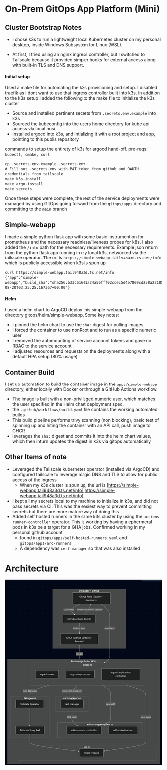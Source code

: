 # On-Prem GitOps App Platform (Mini)


## Cluster Bootstrap Notes
* I chose k3s to run a lightweight local Kubernetes cluster on my personal desktop, inside Windows Subsystem for Linux (WSL).

* At first, I tried using an nginx ingress controller, but I switched to Tailscale because it provided simpler hooks for external access along with built-in TLS and DNS support.

#### Initial setup
Used a make file for automating the k3s provisioning and setup. I disabled traefik as i dont want to use that ingress controller built into k3s. In addition to the k3s setup I added the following to the make file to initialize the k3s cluster
* Source and installed pertinent secrets from `.secrets.env.example` into k3s
* Sourced the kubeconfig into the users home directory for kube api access via local host
* Installed argocd into k3s, and intializing it with a root project and app, pointing to this publis repository

commands to setup the entirety of k3s for argocd hand-off. pre-reqs: `kubectl, cmake, curl`
```
cp .secrets.env.example .secrets.env
# Fill out .secrets.env with PAT token from github and OAUTH credentials from tailscale
make k3s-install
make argo-install
make secrets
```

Once these steps were complete, the rest of the service deployments were managed by using GitOps going forward from the `gitops/apps` directory and committing to the `main` branch

## Simple-webapp
I made a simple python flask app with some basic instrumention for prometheus  and the necessary readniess/liveness probes for k8s. I also added the `/info` path for the necessary requirements. Example json return from the python flask app running in my local k3s, networked via the tailscale operator.
The url is `https://simple-webapp.tail948a3d.ts.net/info` which is publicly accessible when k3s is spun up

```
curl https://simple-webapp.tail948a3d.ts.net/info
{"app":"simple-webapp","build_sha":"sha256:b33c61641a24a56fff02ccec5d4e7809cd258a22185a4105c4c698be2d701126","timestamp":"2025-08-20T03:25:25.167367+00:00"}
```
#### Helm
I used a helm chart to ArgoCD deploy this simple-webapp from the directory gitops/helm/simple-webapp. Some key notes:
* I pinned the helm chart to use the `sha:` digest for pulling images
* I forced the container to use nonRoot and to run as a specific numeric user
* I removed the automounting of service account tokens and gave no RBAC to the service account
* I adjusted resources and requests on the deployments along with a default HPA setup (80% usage)

## Container Build
I set up automation to build the container image in the `apps/simple-webapp` directory, either locally with Docker or through a GitHub Actions workflow.

* The image is built with a non-privileged numeric user, which matches the user specified in the Helm chart deployment spec.
* the `.github/workflows/build.yaml` file contains the working automated builds
* This build pipeline performs trivy scanning (non blocking), basic test of spinning up and hiting the container with an API call, push image to GHCR
* leverages the `sha:` digest and commits it into the helm chart values, which then inturn updates the digest in k3s via gitops automatically

## Other Items of note
* Leveraged the Tailscale kubernetes operator (installed via ArgoCD) and configured tailscale to leverage magic DNS and TLS to allow for public access of the ingress
  * When my k3s cluster is spun up, the url is [https://simple-webapp.tail948a3d.ts.net/info](https://simple-webapp.tail948a3d.ts.net/info)
* I kept all my secrets local to my machine to initialize in k3s, and did not pass secrets via CI. This was the easiest way to prevent committing secrets but there are more mature way of doing this
* Added self hosted runners in the same k3s cluster by using the `actions-runner-controller` operator. This is working by having a ephermeral pods in k3s be a target for a GHA jobs. Confirmed working in my personal github account
  * found in `gitops/apps/self-hosted-runners.yaml` and `gitops/apps/arc-runners`
  * A dependency was `cert-manager` so that was also installed

# Architecture
<img src="diagram.png" alt="Architecture Diagram" width="600"/>